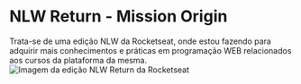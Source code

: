 # NLW Return - Mission Origin
Trata-se de uma edição NLW da Rocketseat, onde estou fazendo para adquirir mais conhecimentos e práticas em programação WEB relacionados aos cursos da plataforma da mesma.<br>
<img src="" alt="Imagem da edição NLW Return da Rocketseat"><a href=""></a>
